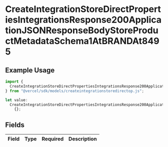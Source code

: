 # CreateIntegrationStoreDirectPropertiesIntegrationsResponse200ApplicationJSONResponseBodyStoreProductMetadataSchema1AtBRANDAt8495

## Example Usage

```typescript
import {
  CreateIntegrationStoreDirectPropertiesIntegrationsResponse200ApplicationJSONResponseBodyStoreProductMetadataSchema1AtBRANDAt8495,
} from "@vercel/sdk/models/createintegrationstoredirectop.js";

let value:
  CreateIntegrationStoreDirectPropertiesIntegrationsResponse200ApplicationJSONResponseBodyStoreProductMetadataSchema1AtBRANDAt8495 =
    {};
```

## Fields

| Field       | Type        | Required    | Description |
| ----------- | ----------- | ----------- | ----------- |